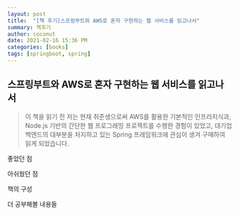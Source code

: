 ```yaml
---
layout: post
title:  "[책 후기]스프링부트와 AWS로 혼자 구현하는 웹 서비스를 읽고나서"
summary: 책후기
author: coconut
date: 2021-02-16 15:36 PM
categories: [books]
tags: [springboot, spring]
---
```


## 스프링부트와 AWS로 혼자 구현하는 웹 서비스를 읽고나서

> 이 책을 읽기 전 저는 현재 취준생으로써 AWS를 활용한 기본적인 인프라지식과, Node.js 기반의 간단한 웹 프로그래밍 프로젝트를 수행한 경험이 있었고, 대기업 백엔드의 대부분을 차지하고 있는 Spring 프레임워크에 관심이 생겨 구매하여 읽게 되었습니다. 

좋았던 점

아쉬웠던 점

책의 구성

더 공부해볼 내용들

